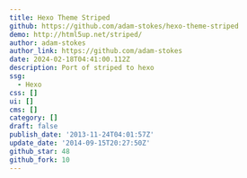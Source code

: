 ```yaml
---
title: Hexo Theme Striped
github: https://github.com/adam-stokes/hexo-theme-striped
demo: http://html5up.net/striped/
author: adam-stokes
author_link: https://github.com/adam-stokes
date: 2024-02-18T04:41:00.112Z
description: Port of striped to hexo
ssg:
  - Hexo
css: []
ui: []
cms: []
category: []
draft: false
publish_date: '2013-11-24T04:01:57Z'
update_date: '2014-09-15T20:27:50Z'
github_star: 48
github_fork: 10
---
```

